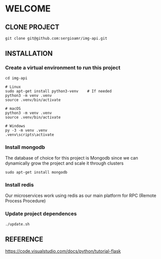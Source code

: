 # WELCOME

## CLONE PROJECT

```
git clone git@github.com:sergioamr/img-api.git
```

## INSTALLATION

### Create a virtual environment to run this project

```
cd img-api

# Linux
sudo apt-get install python3-venv    # If needed
python3 -m venv .venv
source .venv/bin/activate

# macOS
python3 -m venv .venv
source .venv/bin/activate

# Windows
py -3 -m venv .venv
.venv\scripts\activate
```

### Install mongodb

The database of choice for this project is Mongodb since we can dynamically grow the project and scale it through clusters

```
sudo apt-get install mongodb
```

### Install redis

Our microservices work using redis as our main platform for RPC (Remote Process Procedure)


### Update project dependences
```
./update.sh
```

## REFERENCE
https://code.visualstudio.com/docs/python/tutorial-flask